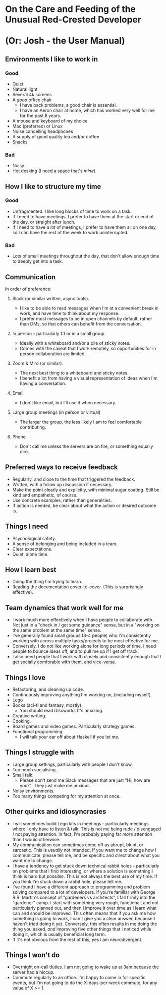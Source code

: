 # On the Care and Feeding of the Unusual Red-Crested Developer <br/><br/> (Or: Josh - the User Manual)

## Environments I like to work in

### Good
- Quiet
- Natural light
- Several 4k screens
- A *good* office chair
    - I have back problems, a good chair is essential.
    - I have an Aeron chair at home, which has worked very well for me for the past 8 years.
- A mouse and keyboard of my choice
- Mac (preferred) or Linux
- Noise cancelling headphones
- A supply of good quality tea and/or coffee
- Snacks

### Bad
- Noisy
- Hot desking (I need a space that's *mine*).

## How I like to structure my time

### Good
- Unfragmented. I like long blocks of time to work on a task.
- If I need to have meetings, I prefer to have them at the start or end of the day, or straight after lunch.
- If I need to have a *lot* of meetings, I prefer to have them all on one day, so I can have the rest of the week to work uninterrupted.

### Bad
- Lots of small meetings throughout the day, that don't allow enough time to deeply get into a task.

## Communication

In order of preference:

1. Slack (or similar written, async tools).
    - I like to be able to read messages when I'm at a convenient break in work, and have time to think about my response.
    - I prefer most messages to be in open channels by default, rather than DMs, so that others can benefit from the conversation.

2. In person - particularly 1:1 or in a small group.
    - Ideally with a whiteboard and/or a pile of sticky notes.
    - Comes with the caveat that I work remotely, so opportunities for in person collaboration are limited.

3. Zoom & Miro (or similar).
    - The next best thing to a whiteboard and sticky notes.
    - I benefit a lot from having a visual representation of ideas when I'm having a conversation.

4. Email
    - I don't like email, but I'll use it when necessary.

5. Large group meetings (in person or virtual)
    - The larger the group, the less likely I am to feel comfortable contributing.

6. Phone
    - Don't call me unless the servers are on fire, or something equally dire.

## Preferred ways to receive feedback
- Regularly, and close to the time that triggered the feedback.
- Written, with a follow up discussion if necessary.
- Make the point clearly and explicitly, with minimal sugar coating. Still be kind and empathetic, of course.
- Use concrete examples, rather than generalities.
- If action is needed, be clear about what the action or desired outcome is.

## Things I need
- Psychological safety.
- A sense of belonging and being included in a team.
- Clear expectations.
- Quiet, alone time.

## How I learn best
- Doing the thing I'm trying to learn.
- Reading the documentation cover-to-cover. (This is surprisingly effective).

## Team dynamics that work well for me
- I work much more effectively when I have people to collaborate with. Not just in a "check in / get some guidance" sense, but in a "working on the same problem at the same time" sense.
- I've generally found small groups (3-4 people) who I'm consistently working with across multiple tasks/projects to be most effective for me.
- Conversely, I do *not* like working alone for long periods of time. I need people to bounce ideas off, and to pull me up if I get off track.
- I also need people that I work with closely and consistently enough that I get socially comforable with them, and vice-versa.

## Things I love
- Refactoring, and cleaning up code.
- Continuously improving anything I'm working on, (including myself).
- Lego
- Books (sci-fi and fantasy, mostly).
  - You should read Discworld. It's amazing.
- Creative writing.
- Cooking.
- Board games and video games. Particularly strategy games.
- Functional programming
  - I will talk your ear off about Haskell if you let me.

## Things I struggle with
- Large group settings, particularly with people I don't know.
- Too much socialising.
- Small talk.
  - Please don't send me Slack messages that are just "Hi, how are you?". They just make me anxious.
- Noisy environments.
- Too many things competing for my attention at once.

## Other quirks and idiosyncrasies
- I will sometimes build Lego kits in meetings - particularly meetings where I only have to listen & talk. This is not me being rude / disengaged / not paying attention. In fact, I'm probably paying far *more* attention than I would otherwise.
- My communication can sometimes come off as abrupt, blunt, or sarcastic. This is *usually* not intended. If you want me to change how I communicate, please tell me, and be specific and direct about what you want me to change.
- I have a tendency to get stuck down technical rabbit holes - particularly on problems that I find interesting, or where a solution is something I think is hard but *possible*. This is not always the best use of my time. If you think I'm stuck down a rabbit hole, please tell me.
- I've found I have a different approach to programming and problem solving compared to a lot of developers. If you're familiar with George R.R. Martin's concept of "gardeners vs architects", I fall firmly into the "gardener" camp. I start with something very rough, functional, and not particularly planned out, and then I improve it over time as I learn what can and should be improved. This often means that if you ask me how something is going to work, I can't give you a clear answer, because I haven't tried doing it yet. Conversely, this often results in me doing the thing you asked, *and* improving five other things that I noticed while doing it, which is usually beneficial long term.
- If it's not obvious from the rest of this, yes I am neurodivergent.

## Things I won't do
- Overnight on-call duties. I am not going to wake up at 3am because the server had a hiccup.
- Commute regularly to an office. I'm happy to come in for specific events, but I'm not going to do the X-days-per-week commute, for any value of X >= 1.
